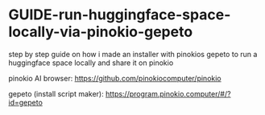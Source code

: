 # GUIDE-run-huggingface-space-locally-via-pinokio-gepeto
step by step guide on how i made an installer with pinokios gepeto to run a huggingface space locally and share it on pinokio

pinokio AI browser: https://github.com/pinokiocomputer/pinokio

gepeto (install script maker): https://program.pinokio.computer/#/?id=gepeto
